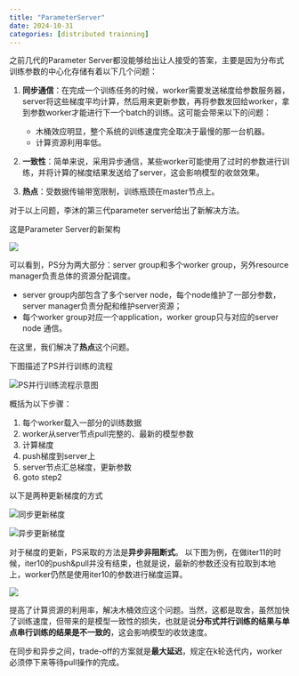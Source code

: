 ```yaml
---
title: "ParameterServer"
date: 2024-10-31
categories: [distributed trainning]
---
```


之前几代的Parameter Server都没能够给出让人接受的答案，主要是因为分布式训练参数的中心化存储有着以下几个问题：

1. **同步通信**：在完成一个训练任务的时候，worker需要发送梯度给参数服务器，server将这些梯度平均计算，然后用来更新参数，再将参数发回给worker，拿到参数worker才能进行下一个batch的训练。这可能会带来以下的问题：
    - 木桶效应明显，整个系统的训练速度完全取决于最慢的那一台机器。
    - 计算资源利用率低。


2. **一致性**：简单来说，采用异步通信，某些worker可能使用了过时的参数进行训练，并将计算的梯度结果发送给了server，这会影响模型的收敛效果。

3. **热点**：受数据传输带宽限制，训练瓶颈在master节点上。

对于以上问题，李沐的第三代parameter server给出了新解决方法。

这是Parameter Server的新架构

![](https://pica.zhimg.com/v2-622874fc4d30a12de71b7678068a97fe_b.webp?consumer=ZHI_MENG)

可以看到，PS分为两大部分：server group和多个worker group，另外resource manager负责总体的资源分配调度。
- server group内部包含了多个server node，每个node维护了一部分参数，server manager负责分配和维护server资源；
- 每个worker group对应一个application，worker group只与对应的server node 通信。

在这里，我们解决了**热点**这个问题。

下图描述了PS并行训练的流程

![PS并行训练流程示意图](https://pic4.zhimg.com/v2-fbde5a01a296542047c5492346391467_b.webp?consumer=ZHI_MENG)

概括为以下步骤：

1. 每个worker载入一部分的训练数据
2. worker从server节点pull完整的、最新的模型参数
3. 计算梯度
4. push梯度到server上
5. server节点汇总梯度，更新参数
6. goto step2

以下是两种更新梯度的方式

![同步更新梯度](https://pic1.zhimg.com/v2-d68b6f8e6d57a7bed9c8fd5e85cca56c_b.gif?consumer=ZHI_MENG)

![异步更新梯度](https://pic4.zhimg.com/v2-75dc0f59d2630e85a79090c1c7cd7dd5_b.gif?consumer=ZHI_MENG)


对于梯度的更新，PS采取的方法是**异步非阻断式**。
以下图为例，在做iter11的时候，iter10的push&pull并没有结束，也就是说，最新的参数还没有拉取到本地上，worker仍然是使用iter10的参数进行梯度运算。

![](https://pic3.zhimg.com/v2-7cd40e19dd7adba7d1d2e9ee26b106fa_b.webp?consumer=ZHI_MENG)

提高了计算资源的利用率，解决木桶效应这个问题。当然，这都是取舍，虽然加快了训练速度，但带来的是模型一致性的损失，也就是说**分布式并行训练的结果与单点串行训练的结果是不一致的**，这会影响模型的收敛速度。

在同步和异步之间，trade-off的方案就是**最大延迟**，规定在k轮迭代内，worker必须停下来等待pull操作的完成。